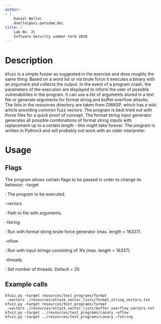 ```yaml
---
author:
- |
    Daniel Nelle\
    dnelle\@uni-potsdam.de\
title: |
    Lab No. 2\
    Software Security summer term 2018
---
```


Description
===========

kfuzz is a simple fuzzer as suggested in the exercise and does roughly the same thing: Based on a word
list or via brute force it executes a binary with an argument and collects the output. In the event of a
program crash, the parameters of the execution are displayed to inform the user of possible vulnerabilities
in the program. It can use a list of arguments stored in a text file or generate arguments for format string
and buffer overflow attacks. The lists in the resources directory are taken from OWASP, which has a wiki
article providing common fuzz vectors. The program is best tried out with those files for a quick proof of
concept. The format string input generator generates all possible combinations of format string inputs with
replacement up to a certain length - this might take forever. The program is written in Python3 and will
probably not work with an older interpreter.

Usage
=====

Flags
-----

The program allows certain flags to be passed in order to change its behavior:
-target 

:	The program to be executed.

-vectors 

:	Path to file with arguments.

-fstring 

:	Run with format string brute force generator (max. length = 16337).

-oflow 

:	Run with input strings consisting of ’A’s (max. length = 16337).

-threads 

:	Set number of threads. Default = 20.

Example calls
-------------


``` {#lst:orgcode language="c" caption="Original code" label="lst:orgcode"}
kfuzz.py −target resources/test_programs/format
 −vectors ./resources/attack_vector_lists/format_string_vectors.txt
kfuzz.py −target resources/test_programs/format
 −vectors ./resources/attack_vector_lists/buffer_overflow_vectors.txt
kfuzz.py −target ../resources/test_programs/canary −oflow
kfuzz.py −target ../resources/test_programs/canary −fstring
```
